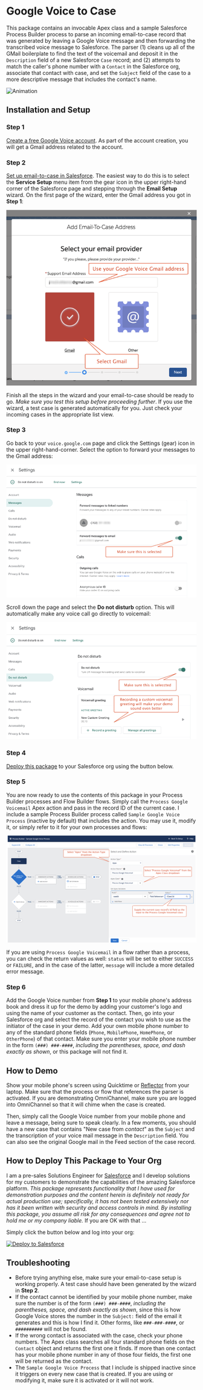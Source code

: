 # Google Voice to Case

This package contains an invocable Apex class and a sample Salesforce Process Builder process to parse an incoming email-to-case record that was generated by leaving a Google Voice message and then forwarding the transcribed voice message to Salesforce. The parser (1) cleans up all of the GMail boilerplate to find the text of the voicemail and deposit it in the `Description` field of a new Salesforce `Case` record; and (2) attempts to match the caller's phone number with a `Contact` in the Salesforce org, associate that contact with case, and set the `Subject` field of the case to a more descriptive message that includes the contact's name.

![Animation](/images/Google_Voicemail_Animated.gif)


## Installation and Setup

### Step 1

[Create a free Google Voice account](https://support.google.com/voice/answer/7207482?hl=en&ref_topic=1707989). As part of the account creation, you will get a Gmail address related to the account.

### Step 2

[Set up email-to-case in Salesforce](https://help.salesforce.com/articleView?id=customizesupport_enabling_email_to_case.htm). The easiest way to do this is to select the **Service Setup** menu item from the gear icon in the upper right-hand corner of the Salesforce page and stepping through the **Email Setup** wizard. On the first page of the wizard, enter the Gmail address you got in **Step 1**:

![Email-to-Case Wizard](/images/Email_to_Case_Dialog.png)

Finish all the steps in the wizard and your email-to-case should be ready to go. *Make sure you test this setup before proceeding further*. If you use the wizard, a test case is generated automatically for you. Just check your incoming cases in the appropriate list view.

### Step 3

Go back to your `voice.google.com` page and click the Settings (gear) icon in the upper right-hand-corner. Select the option to forward your messages to the Gmail address:

![Forward Messages](/images/Forward_Messages.png)

Scroll down the page and select the **Do not disturb** option. This will automatically make any voice call go directly to voicemail:

![Do Not Disturb](/images/Do_Not_Disturb.png)

### Step 4

[Deploy this package](#how-to-deploy-this-package-to-your-org) to your Salesforce org using the button below.

### Step 5

You are now ready to use the contents of this package in your Process Builder processes and Flow Builder flows. Simply call the `Process Google Voicemail` Apex action and pass in the record ID of the current case. I include a sample Process Builder process called `Sample Google Voice Process` (inactive by default) that includes the action. You may use it, modify it, or simply refer to it for your own processes and flows:

![Process Google Voicemail Action](/images/Process_Google_Voicemail.png)

If you are using `Process Google Voicemail` in a flow rather than a process, you can check the return values as well: `status` will be set to either `SUCCESS` or `FAILURE`, and in the case of the latter, `message` will include a more detailed error message.

### Step 6

Add the Google Voice number from **Step 1** to your mobile phone's address book and dress it up for the demo by adding your customer's logo and using the name of your customer as the contact. Then, go into your Salesforce org and select the record of the contact you wish to use as the initiator of the case in your demo. Add your own mobile phone number to any of the standard phone fields (`Phone`, `MobilePhone`, `HomePhone`, or `OtherPhone`) of that contact. Make sure you enter your mobile phone number in the form `(###) ###-####`, *including the parentheses, space, and dash exactly as shown*, or this package will not find it.


## How to Demo

Show your mobile phone's screen using Quicktime or [Reflector](https://www.airsquirrels.com/reflector/features/mac-and-windows) from your laptop. Make sure that the process or flow that references the parser is activated. If you are demonstrating OmniChannel, make sure you are logged into OmniChannel so that it will chime when the case is created.

Then, simply call the Google Voice number from your mobile phone and leave a message, being sure to speak clearly. In a few moments, you should have a new case that contains "New case from *contact*" as the `Subject` and the transcription of your voice mail message in the `Description` field. You can also see the original Google mail in the Feed section of the case record.


## How to Deploy This Package to Your Org

I am a pre-sales Solutions Engineer for [Salesforce](https://www.salesforce.com) and I develop solutions for my customers to demonstrate the capabilities of the amazing Salesforce platform. *This package represents functionality that I have used for demonstration purposes  and the content herein is definitely not ready for actual production use; specifically, it has not been tested extensively nor has it been written with security and access controls in mind. By installing this package, you assume all risk for any consequences and agree not to hold me or my company liable.*  If you are OK with that ...

Simply click the button below and log into your org:

<a href="https://githubsfdeploy.herokuapp.com">
  <img alt="Deploy to Salesforce"
       src="https://raw.githubusercontent.com/afawcett/githubsfdeploy/master/src/main/webapp/resources/img/deploy.png">
</a>


## Troubleshooting

- Before trying anything else, make sure your email-to-case setup is working properly. A test case should have been generated by the wizard in **Step 2**.
- If the contact cannot be identified by your mobile phone number, make sure the number is of the form `(###) ###-####`, *including the parentheses, space, and dash exactly as shown*, since this is how Google Voice stores the number in the `Subject:` field of the email it generates and this is how I find it. Other forms, like `###-###-####`, or `##########` will not be found.
- If the wrong contact is associated with the case, check your phone numbers. The Apex class searches all four standard phone fields on the `Contact` object and returns the first one it finds. If more than one contact has your mobile phone number in any of those four fields, the first one will be returned as the contact.
- The `Sample Google Voice Process` that I include is shipped inactive since it triggers on every new case that is created. If you are using or modifying it, make sure it is activated or it will not work.